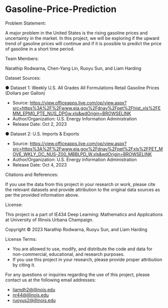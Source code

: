# Gasoline-Price-Prediction

Problem Statement:

A major problem in the United States is the rising gasoline prices and uncertainty in the market. In this project, we will be exploring if the upward trend of gasoline prices will continue and if it is possible to predict the price of gasoline in a short time period. 

Team Members:

Narathip Rodwarna, Chen-Yang Lin, Ruoyu Sun, and Liam Harding

Dataset Sources:

●	Dataset 1: Weekly U.S. All Grades All Formulations Retail Gasoline Prices (Dollars per Gallon)
- Source: https://view.officeapps.live.com/op/view.aspx?src=https%3A%2F%2Fwww.eia.gov%2Fdnav%2Fpet%2Fhist_xls%2FEMM_EPM0_PTE_NUS_DPGw.xls&wdOrigin=BROWSELINK 
- Author/Organization: U.S. Energy Information Administration
- Release Date: Oct 2, 2023

●	Dataset 2: U.S. Imports & Exports
- Source: https://view.officeapps.live.com/op/view.aspx?src=https%3A%2F%2Fwww.eia.gov%2Fdnav%2Fpet%2Fxls%2FPET_MOVE_WKLY_DC_NUS-Z00_MBBLPD_W.xls&wdOrigin=BROWSELINK 
- Author/Organization: U.S. Energy Information Administration
- Release Date: Oct 4, 2023

Citations and References:

If you use the data from this project in your research or work, please cite the relevant datasets and provide attribution to the original data sources as per the provided information above.

License:

This project is a part of IE434 Deep Learning: Mathematics and Applications at University of Illinois Urbana Champaign.

Copyright © 2023 Narathip Rodwarna, Ruoyu Sun, and Liam Harding

License Terms:

- You are allowed to use, modify, and distribute the code and data for non-commercial, educational, and research purposes.
- If you use this project in your research, please provide proper attribution by citing it.

For any questions or inquiries regarding the use of this project, please contact us at the following email addresses:
- liamdh2@illinois.edu
- nr44@illinois.edu
- ruoyus2@illinois.edu


